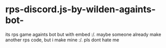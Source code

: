 # rps-discord.js-by-wilden-againts-bot-
its rps game againts bot but with embed :/. maybe someone already make another rps code, but i make mine :/. pls dont hate me
